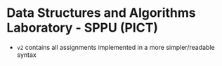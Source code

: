 
# Data Structures and Algorithms Laboratory - SPPU (PICT)

* `v2` contains all assignments implemented in a more simpler/readable syntax
